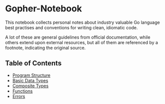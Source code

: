 # Gopher-Notebook

This notebook collects personal notes about industry valuable Go language best practises and conventions for writing
clean, idiomatic code.

A lot of these are general guidelines from official documentation, while others extend upon external resources, but all
of them are referenced by a footnote, indicating the original source.

## Table of Contents

- [Program Structure](notes/program-structure.md)
- [Basic Data Types](notes/basic-data-types.md)
- [Composite Types](notes/composite-types.md)
- [Functions](notes/functions.md)
- [Errors](notes/errors.md)